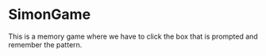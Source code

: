 # SimonGame
This is a memory game where we have to click the box that is prompted and remember the pattern.
